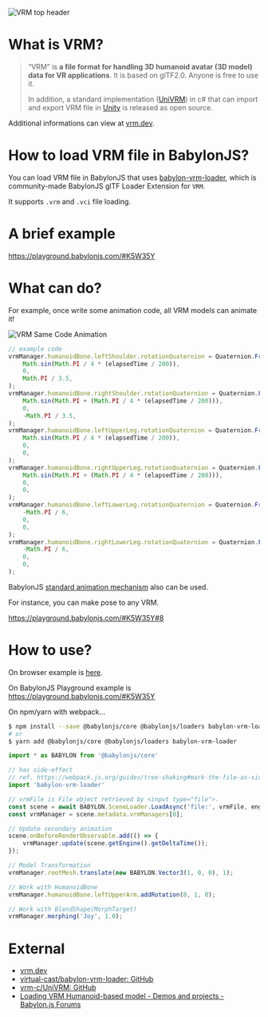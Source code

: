 ![VRM top header](/img/resources/babylonjs_and_vrm/vrm_topheader.png)

# What is VRM?

> “VRM” is **a file format for handling 3D humanoid avatar (3D model) data for VR applications**. It is based on glTF2.0. Anyone is free to use it.
> 
> In addition, a standard implementation ([UniVRM](https://github.com/vrm-c/UniVRM)) in c# that can import and export VRM file in [Unity](https://unity3d.com/) is released as open source.

Additional informations can view at [vrm.dev](https://vrm.dev/en/).

# How to load VRM file in BabylonJS?

You can load VRM file in BabylonJS that uses [babylon-vrm-loader](https://github.com/virtual-cast/babylon-vrm-loader), which is community-made BabylonJS glTF Loader Extension for `VRM`.

It supports `.vrm` and `.vci` file loading.

# A brief example

https://playground.babylonjs.com/#K5W35Y

# What can do?

For example, once write some animation code, all VRM models can animate it!

![VRM Same Code Animation](/img/resources/babylonjs_and_vrm/vrm-samecode-animation.gif)

```javascript
// example code
vrmManager.humanoidBone.leftShoulder.rotationQuaternion = Quaternion.FromEulerAngles(
    Math.sin(Math.PI / 4 * (elapsedTime / 200)),
    0,
    Math.PI / 3.5,
);
vrmManager.humanoidBone.rightShoulder.rotationQuaternion = Quaternion.FromEulerAngles(
    Math.sin(Math.PI + (Math.PI / 4 * (elapsedTime / 200))),
    0,
    -Math.PI / 3.5,
);
vrmManager.humanoidBone.leftUpperLeg.rotationQuaternion = Quaternion.FromEulerAngles(
    Math.sin(Math.PI / 4 * (elapsedTime / 200)),
    0,
    0,
);
vrmManager.humanoidBone.rightUpperLeg.rotationQuaternion = Quaternion.FromEulerAngles(
    Math.sin(Math.PI + (Math.PI / 4 * (elapsedTime / 200))),
    0,
    0,
);
vrmManager.humanoidBone.leftLowerLeg.rotationQuaternion = Quaternion.FromEulerAngles(
    -Math.PI / 6,
    0,
    0,
);
vrmManager.humanoidBone.rightLowerLeg.rotationQuaternion = Quaternion.FromEulerAngles(
    -Math.PI / 6,
    0,
    0,
);
```

BabylonJS [standard animation mechanism](/babylon101/animations) also can be used.

For instance, you can make pose to any VRM.

https://playground.babylonjs.com/#K5W35Y#8

# How to use?

On browser example is [here](https://codepen.io/anon/pen/zQXyxL?editors=1010).

On BabylonJS Playground example is https://playground.babylonjs.com/#K5W35Y

On npm/yarn with webpack...

```bash
$ npm install --save @babylonjs/core @babylonjs/loaders babylon-vrm-loader
# or
$ yarn add @babylonjs/core @babylonjs/loaders babylon-vrm-loader
```

```javascript
import * as BABYLON from '@babylonjs/core'

// has side-effect
// ref. https://webpack.js.org/guides/tree-shaking#mark-the-file-as-side-effect-free
import 'babylon-vrm-loader'

// vrmFile is File object retrieved by <input type="file">.
const scene = await BABYLON.SceneLoader.LoadAsync('file:', vrmFile, engine);
const vrmManager = scene.metadata.vrmManagers[0];

// Update secondary animation
scene.onBeforeRenderObservable.add(() => {
    vrmManager.update(scene.getEngine().getDeltaTime());
});

// Model Transformation
vrmManager.rootMesh.translate(new BABYLON.Vector3(1, 0, 0), 1);

// Work with HumanoidBone
vrmManager.humanoidBone.leftUpperArm.addRotation(0, 1, 0);

// Work with BlendShape(MorphTarget)
vrmManager.morphing('Joy', 1.0);
```

# External

* [vrm.dev](https://vrm.dev/en/)
* [virtual-cast/babylon-vrm-loader: GitHub](https://github.com/virtual-cast/babylon-vrm-loader)
* [vrm-c/UniVRM: GitHub](https://github.com/vrm-c/UniVRM)
* [Loading VRM Humanoid-based model - Demos and projects - Babylon.js Forums](https://forum.babylonjs.com/t/loading-vrm-humanoid-based-model/4980/8)